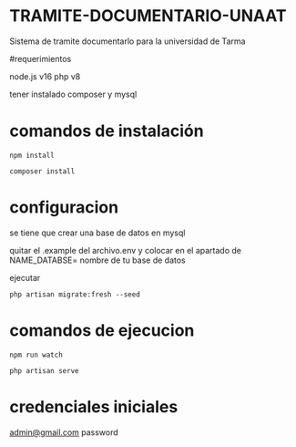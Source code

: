 # TRAMITE-DOCUMENTARIO-UNAAT
Sistema de tramite documentarlo para la universidad de Tarma 

#requerimientos 

node.js v16 
php v8

tener instalado composer y mysql

# comandos de instalación
```
npm install
```
```
composer install
```
# configuracion

se tiene que crear una base de datos en mysql

quitar el .example del archivo.env
y colocar en el apartado de NAME_DATABSE= nombre de tu base de datos

ejecutar 
```
php artisan migrate:fresh --seed
```
# comandos de ejecucion

```
npm run watch

```
```
php artisan serve
```

# credenciales iniciales

admin@gmail.com
password


